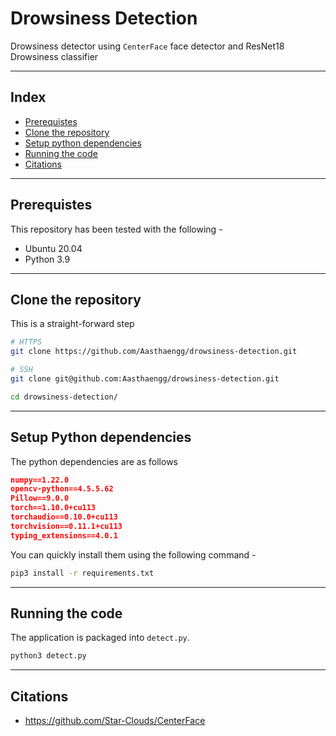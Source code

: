 # Drowsiness Detection

Drowsiness detector using `CenterFace` face detector and ResNet18 Drowsiness classifier

---
## Index

- [Prerequistes](#prerequistes)
- [Clone the repository](#clone-the-repository)
- [Setup python dependencies](#setup-python-dependencies)
- [Running the code](#running-the-code)
- [Citations](#citations)

---
## Prerequistes

This repository has been tested with the following - 

- Ubuntu 20.04
- Python 3.9

---

## Clone the repository

This is a straight-forward step

```sh
# HTTPS
git clone https://github.com/Aasthaengg/drowsiness-detection.git

# SSH
git clone git@github.com:Aasthaengg/drowsiness-detection.git

cd drowsiness-detection/
```

---

## Setup Python dependencies

The python dependencies are as follows

```json
numpy==1.22.0
opencv-python==4.5.5.62
Pillow==9.0.0
torch==1.10.0+cu113
torchaudio==0.10.0+cu113
torchvision==0.11.1+cu113
typing_extensions==4.0.1
```

You can quickly install them using the following command -
```sh
pip3 install -r requirements.txt
```

---

## Running the code

The application is packaged into `detect.py`.

```sh
python3 detect.py
```

---

## Citations

- https://github.com/Star-Clouds/CenterFace